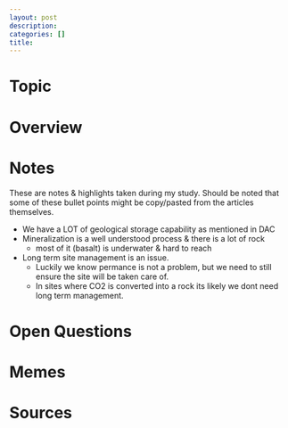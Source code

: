 ```yaml
---
layout: post
description: 
categories: []
title: 
---
```


# Topic

# Overview



# Notes
These are notes & highlights taken during my study. Should be noted that some of these bullet points might be copy/pasted from the articles themselves. 
- We have a LOT of geological storage capability as mentioned in DAC
- Mineralization is a well understood process & there is a lot of rock
    - most of it (basalt) is underwater & hard to reach
- Long term site management is an issue.
    - Luckily we know permance is not a problem, but we need to still ensure the site will be taken care of. 
    - In sites where CO2 is converted into a rock its likely we dont need long term management. 

# Open Questions

# Memes

# Sources